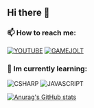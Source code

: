 ## Hi there 👋
### **📫 How to reach me:**
[![YOUTUBE](https://img.shields.io/youtube/channel/subscribers/UCuD1YnV7VZiXTGxY_C_qjbg?label=YOUTUBE&logo=youtube&style=plastic)](https://www.youtube.com/channel/UCuD1YnV7VZiXTGxY_C_qjbg) [![GAMEJOLT](https://img.shields.io/static/v1?label=GAMEJOLT&message=43&color=green&logo=gamejolt&style=plastic&logoColor=white)](https://vk.cc/cjSlRI)
### 🌱 Im currently learning:
![CSHARP](https://img.shields.io/static/v1?label=CODE&message=CSHARP&logo=csharp&style=plastic&logoColor=white) ![JAVASCRIPT](https://img.shields.io/static/v1?label=CODE&message=JAVASCRIPT&logo=javascript&style=plastic)

[![Anurag's GitHub stats](https://github-readme-stats.vercel.app/api?username=DinacoStudio)](https://github.com/anuraghazra/github-readme-stats)
